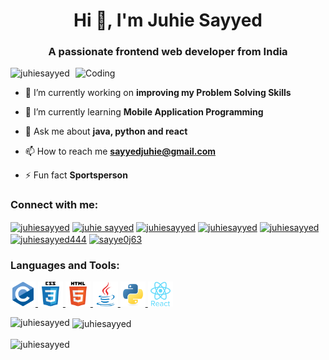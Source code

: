 

<h1 align="center">Hi 👋, I'm Juhie Sayyed</h1>
<h3 align="center">A passionate frontend web developer from India</h3>
<img align="right" alt="Coding" width="400" src="https://terpsy.com/i/interpreter-scheduling.png">

<p align="left"> <img src="https://komarev.com/ghpvc/?username=juhiesayyed&label=Profile%20views&color=0e75b6&style=flat" alt="juhiesayyed" /> </p>

- 🔭 I’m currently working on **improving my Problem Solving Skills**

- 🌱 I’m currently learning **Mobile Application Programming**

- 💬 Ask me about **java, python and react**

- 📫 How to reach me **sayyedjuhie@gmail.com**

- ⚡ Fun fact **Sportsperson**

<h3 align="left">Connect with me:</h3>
<p align="left">
<a href="https://codepen.io/juhiesayyed" target="blank"><img align="center" src="https://raw.githubusercontent.com/rahuldkjain/github-profile-readme-generator/master/src/images/icons/Social/codepen.svg" alt="juhiesayyed" height="30" width="40" /></a>
<a href="https://www.linkedin.com/in/juhie-sayyed-5a326222b/" target="blank"><img align="center" src="https://raw.githubusercontent.com/rahuldkjain/github-profile-readme-generator/master/src/images/icons/Social/linked-in-alt.svg" alt="juhie sayyed" height="30" width="40" /></a>
<a href="https://codesandbox.com/juhiesayyed" target="blank"><img align="center" src="https://raw.githubusercontent.com/rahuldkjain/github-profile-readme-generator/master/src/images/icons/Social/codesandbox.svg" alt="juhiesayyed" height="30" width="40" /></a>
<a href="https://instagram.com/juhiesayyed" target="blank"><img align="center" src="https://raw.githubusercontent.com/rahuldkjain/github-profile-readme-generator/master/src/images/icons/Social/instagram.svg" alt="juhiesayyed" height="30" width="40" /></a>
<a href="https://www.codechef.com/users/juhiesayyed" target="blank"><img align="center" src="https://cdn.jsdelivr.net/npm/simple-icons@3.1.0/icons/codechef.svg" alt="juhiesayyed" height="30" width="40" /></a>
<a href="https://www.hackerrank.com/juhiesayyed444" target="blank"><img align="center" src="https://raw.githubusercontent.com/rahuldkjain/github-profile-readme-generator/master/src/images/icons/Social/hackerrank.svg" alt="juhiesayyed444" height="30" width="40" /></a>
<a href="https://auth.geeksforgeeks.org/user/sayye0j63" target="blank"><img align="center" src="https://raw.githubusercontent.com/rahuldkjain/github-profile-readme-generator/master/src/images/icons/Social/geeks-for-geeks.svg" alt="sayye0j63" height="30" width="40" /></a>
</p>

<h3 align="left">Languages and Tools:</h3>
<p align="left"> <a href="https://www.cprogramming.com/" target="_blank" rel="noreferrer"> <img src="https://raw.githubusercontent.com/devicons/devicon/master/icons/c/c-original.svg" alt="c" width="40" height="40"/> </a> <a href="https://www.w3schools.com/css/" target="_blank" rel="noreferrer"> <img src="https://raw.githubusercontent.com/devicons/devicon/master/icons/css3/css3-original-wordmark.svg" alt="css3" width="40" height="40"/> </a> <a href="https://www.w3.org/html/" target="_blank" rel="noreferrer"> <img src="https://raw.githubusercontent.com/devicons/devicon/master/icons/html5/html5-original-wordmark.svg" alt="html5" width="40" height="40"/> </a> <a href="https://www.java.com" target="_blank" rel="noreferrer"> <img src="https://raw.githubusercontent.com/devicons/devicon/master/icons/java/java-original.svg" alt="java" width="40" height="40"/> </a> <a href="https://www.python.org" target="_blank" rel="noreferrer"> <img src="https://raw.githubusercontent.com/devicons/devicon/master/icons/python/python-original.svg" alt="python" width="40" height="40"/> </a> <a href="https://reactjs.org/" target="_blank" rel="noreferrer"> <img src="https://raw.githubusercontent.com/devicons/devicon/master/icons/react/react-original-wordmark.svg" alt="react" width="40" height="40"/> </a> </p>

<p><img align="left" src="https://github-readme-stats.vercel.app/api/top-langs?username=juhiesayyed&show_icons=true&locale=en&layout=compact" alt="juhiesayyed" /></p>

<p>&nbsp;<img align="center" src="https://github-readme-stats.vercel.app/api?username=juhiesayyed&show_icons=true&locale=en" alt="juhiesayyed" /></p>

<p><img align="center" src="https://github-readme-streak-stats.herokuapp.com/?user=juhiesayyed&" alt="juhiesayyed" /></p>
